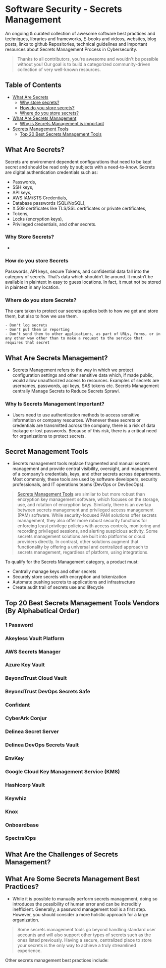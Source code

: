 #  Software Security - Secrets Management

An ongoing & curated collection of awesome software best practices and techniques, libraries and frameworks, E-books and videos, websites, blog posts, links to github Repositories, technical guidelines and important resources about  Secrets Management Process in Cybersecurity.
> Thanks to all contributors, you're awesome and wouldn't be possible without you! Our goal is to build a categorized community-driven collection of very well-known resources.

## Table of Contents
- [What Are Secrets](#)
  - [Why store secrets?](#)
  - [How do you store secrets?](#)
  - [Where do you store secrets?](#)
- [What Are Secrets Management](#)
  - [Why is Secrets Management is important](#)
- [Secrets Management Tools](#)
  - [Top 20 Best Secrets Management Tools](#)

## What Are Secrets?

Secrets are environment dependent configurations that need to be kept secret and should be read only by subjects with a need-to-know. Secrets are digital authentication credentials such as:
- Passwords, 
- SSH keys, 
- API keys, 
- AWS IAM/STS Credentials, 
- Database passwords (SQL/NoSQL), 
- X.509 certificates like TLS/SSL certificates or private certificates, 
- Tokens, 
- Locks (encryption keys), 
- Privileged credentials, and other secrets.


### Why Store Secrets?
- 
 
### How do you store Secrets
Passwords, API keys, secure Tokens, and confidential data fall into the category of secrets. That’s data which shouldn’t lie around. It mustn’t be available in plaintext in easy to guess locations. In fact, it must not be stored in plaintext in any location.

### Where do you store Secrets?

The care taken to protect our secrets applies both to how we get and store them, but also to how we use them.

    - Don't log secrets
    - Don't put them in reporting
    - Don't send them to other applications, as part of URLs, forms, or in any other way other than to make a request to the service that requires that secret


## What Are Secrets Management?

- Secrets Management refers to the way in which we protect configuration settings and other sensitive data which, if made public, would allow unauthorized access to resources. Examples of secrets are usernames, passwords, api keys, SAS tokens etc. Secrets Management centrally Manage Secrets to Reduce Secrets Sprawl.

### Why Is Secrets Management Important?

- Users need to use authentication methods to access sensitive information or company resources. Whenever these secrets or credentials are transmitted across the company, there is a risk of data leakage or lost passwords. Because of this risk, there is a critical need for organizations to protect secrets. 


## Secret Management Tools
- Secrets management tools replace fragmented and manual secrets management and provide central visibility, oversight, and management of a company’s credentials, keys, and other secrets across departments. Most commonly, these tools are used by software developers, security professionals, and IT operations teams (DevOps or DevSecOps).


> [Secrets Management Tools](https://www.g2.com/categories/secrets-management-tools)  are similar to but more robust than encryption key management software, which focuses on the storage, use, and rotation of encryption keys. Similarly, there is an overlap between secrets management and privileged access management (PAM) software. While security-focused PAM solutions offer secrets management, they also offer more robust security functions for enforcing least privilege policies with access controls, monitoring and recording privileged sessions, and alerting suspicious activity. Some secrets management solutions are built into platforms or cloud providers directly. In contrast, other solutions augment that functionality by offering a universal and centralized approach to secrets management, regardless of platform, using integrations.

To qualify for the Secrets Management category, a product must:
- Centrally manage keys and other secrets
- Securely store secrets with encryption and tokenization
- Automate pushing secrets to applications and infrastructure
- Create audit trail of secrets use and lifecycle

## Top 20 Best Secrets Management Tools Vendors (By Alphabetical Order)
### 1 Password
### Akeyless Vault Platform
### AWS Secrets Manager
### Azure Key Vault
### BeyondTrust Cloud Vault
### BeyondTrust DevOps Secrets Safe
### Confidant
### CyberArk Conjur
### Delinea Secret Server
### Delinea DevOps Secrets Vault
### EnvKey
### Google Cloud Key Management Service (KMS)
### Hashicorp Vault
### Keywhiz
### Knox
### Onboardbase
### SpectralOps


## What Are the Challenges of Secrets Management?

## What Are Some Secrets Management Best Practices?
- While it is possible to manually perform secrets management, doing so introduces the possibility of human error and can be incredibly inefficient. Generally, a password management tool is a first step. However, you should consider a more holistic approach for a large organization.

> Some secrets management tools go beyond handling standard user accounts and will also support other types of secrets such as the ones listed previously. Having a secure, centralized place to store your secrets is the only way to achieve a truly streamlined experience. 

Other secrets management best practices include:



